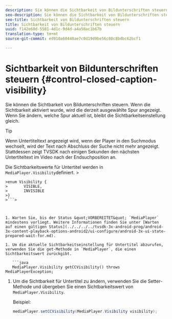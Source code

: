 ```yaml
---
description: Sie können die Sichtbarkeit von Bildunterschriften steuern. Wenn die Sichtbarkeit aktiviert wurde, wird die derzeit ausgewählte Spur angezeigt. Wenn Sie ändern, welche Spur aktuell ist, bleibt die Sichtbarkeitseinstellung gleich.
seo-description: Sie können die Sichtbarkeit von Bildunterschriften steuern. Wenn die Sichtbarkeit aktiviert wurde, wird die derzeit ausgewählte Spur angezeigt. Wenn Sie ändern, welche Spur aktuell ist, bleibt die Sichtbarkeitseinstellung gleich.
seo-title: Sichtbarkeit von Bildunterschriften steuern
title: Sichtbarkeit von Bildunterschriften steuern
uuid: f142e60d-5581-4d1c-9d4d-a4a58ac1b67b
translation-type: tm+mt
source-git-commit: ed910a60440ae7c0d19d9be56c80c8bdbc62bcf1

---
```



# Sichtbarkeit von Bildunterschriften steuern {#control-closed-caption-visibility}

Sie können die Sichtbarkeit von Bildunterschriften steuern. Wenn die Sichtbarkeit aktiviert wurde, wird die derzeit ausgewählte Spur angezeigt. Wenn Sie ändern, welche Spur aktuell ist, bleibt die Sichtbarkeitseinstellung gleich.

>[!TIP]
>
>Wenn Untertiteltext angezeigt wird, wenn der Player in den Suchmodus wechselt, wird der Text nach Abschluss der Suche nicht mehr angezeigt. Stattdessen zeigt TVSDK nach einigen Sekunden den nächsten Untertiteltext im Video nach der Endsuchposition an.
>
>Die Sichtbarkeitswerte für Untertitel werden in `MediaPlayer.Visibility`definiert. >
>
```java>
>enum Visibility {  
>       VISIBLE,  
>       INVISIBLE 
>}
>```>



1. Warten Sie, bis der Status &quot;VORBEREITET&quot; `MediaPlayer` mindestens vorliegt. Weitere Informationen finden Sie unter [Warten auf einen gültigen Status](../../../../tvsdk-3x-android-prog/android-3x-content-playback-options-android2/ui-configure/android-3x-ui-state-prepared-wait-for.md).

1. Um die aktuelle Sichtbarkeitseinstellung für Untertitel abzurufen, verwenden Sie die get-Methode in `MediaPlayer`, die einen Sichtbarkeitswert zurückgibt.

   ```java
   MediaPlayer.Visibility getCCVisibility() throws MediaPlayerException;
   ```

1. Um die Sichtbarkeit für Untertitel zu ändern, verwenden Sie die Setter-Methode und übergeben Sie einen Sichtbarkeitswert von `MediaPlayer.Visibility`.

   Beispiel:

   ```java
   mediaPlayer.setCCVisibility(MediaPlayer.Visibility visibility);
   ```
